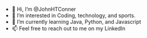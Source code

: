 - 👋 Hi, I’m @JohnHTConner
- 👀 I’m interested in Coding, technology, and sports.
- 🌱 I’m currently learning Java, Python, and Javascript
- 📫 Feel free to reach out to me on my LinkedIn 


